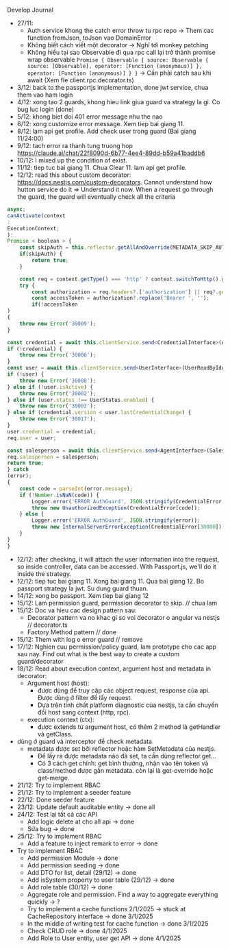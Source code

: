 Develop Journal

- 27/11:
    + Auth service khong the catch error throw tu rpc repo -> Them cac function fromJson, toJson vao DomainError
    + Không biết cách viết một decorator -> Nghĩ tới monkey patching
    + Không hiểu tại sao Observable đi qua rpc call lại trở thành promise wrap observable ``` Promise {
    Observable {
        source: Observable {
          source: [Observable],
          operator: [Function (anonymous)]
        },
        operator: [Function (anonymous)]
    }
} ``` -> Cần phải catch sau khi await (Xem fle client.rpc.decorator.ts)
- 3/12: back to the passportjs implementation, done jwt service, chua them vao ham login
- 4/12: xong tao 2 guards, khong hieu link giua guard va strategy la gi. Co bug luc login (done)
- 5/12: khong biet doi 401 error message nhu the nao
- 6/12: xong customize error message. Xem tiep bai giang 11.
- 8/12: lam api get profile. Add check user trong guard (Bai giang 11/24:00)
- 9/12: tach error ra thanh tung truong hop https://claude.ai/chat/22f8090d-6b77-4ee4-89dd-b59a41baddb6
- 10/12: I mixed up the condition of exist.
- 11/12: tiep tuc bai giang 11. Chua Clear 11. lam api get profile.
- 12/12: read this about custom decorator: https://docs.nestjs.com/custom-decorators. Cannot understand how hutton service do it => Understand it now. When a request go through the guard, the guard will eventually check all the criteria

```typescript
async;
canActivate(context
:
ExecutionContext;
):
Promise < boolean > {
    const skipAuth = this.reflector.getAllAndOverride(METADATA_SKIP_AUTH, [context.getClass(), context.getHandler()]);
    if(skipAuth) {
        return true;
    }

    const req = context.getType() === 'http' ? context.switchToHttp().getRequest() : context.switchToRpc().getContext();
    try {
        const authorization = req.headers?.['authorization'] || req?.getHeaders?.()?.headers?.get('authorization')[0] || '';
        const accessToken = authorization?.replace('Bearer ', '');
        if(!accessToken
)
{
    throw new Error('30009');
}

const credential = await this.clientService.send<CredentialInterface>(AuthVerifyAccessTokenAction.create({ accessToken }));
if (!credential) {
    throw new Error('30006');
}
const user = await this.clientService.send<UserInterface>(UserReadByIdAction.create({ id: credential?.sourceId }));
if (!user) {
    throw new Error('30008');
} else if (!user.isActive) {
    throw new Error('30002');
} else if (user.status !== UserStatus.enabled) {
    throw new Error('30003');
} else if (credential.version < user.lastCredentialChange) {
    throw new Error('30017');
}
user.credential = credential;
req.user = user;

const salesperson = await this.clientService.send<AgentInterface>(SalespersonReadByUserIdAction.create({ userId: credential.sourceId }));
req.salesperson = salesperson;
return true;
} catch
(error);
{
    const code = parseInt(error.message);
    if (!Number.isNaN(code)) {
        Logger.error('ERROR AuthGuard', JSON.stringify(CredentialError[code]));
        throw new UnauthorizedException(CredentialError[code]);
    } else {
        Logger.error('ERROR AuthGuard', JSON.stringify(error));
        throw new InternalServerErrorException(CredentialError[30000]);
    }
}
}
  ```

- 12/12: after checking, it will attach the user information into the request, so inside controller, data can be accessed. With Passport.js, we'll do it inside the strategy.
- 12/12: tiep tuc bai giang 11. Xong bai giang 11. Qua bai giang 12. Bo passport strategy la jwt. Su dung guard thuan.
- 14/12: xong bo passport. Xem tiep bai giang 12
- 15/12: Lam permission guard, permission decorator to skip. // chua lam
- 15/12: Doc va hieu cac design pattern sau:
    - Decorator pattern va no khac gi so voi decorator o angular va nestjs // decorator.ts
    - Factory Method pattern // done
- 15/12: Them with log o error guard // remove
- 17/12: Nghien cuu permission/policy guard, lam prototype cho cac app sau nay. Find out what is the best way to create a custom guard/decorator
- 18/12: Read about execution context, argument host and metadata in decorator:
    - Argument host (host):
        - được dùng để truy cập các object request, response của api. Được dùng ở filter để lấy request.
        - Dựa trên tính chất platform diagnostic của nestjs, ta cần chuyển đổi host sang context (http, rpc).
    - execution context (ctx):
        - được extends từ argument host, có thêm 2 method là getHandler và getClass.
- dùng ở guard và interceptor để check metadata
    - metadata được set bởi reflector hoặc hàm SetMetadata của nestjs.
        - Để lấy ra được metadata nào đã set, ta cần dùng reflector.get...
        - Có 3 cách get chính: get bình thường, nhận vào tên token và class/method được gắn metadata. còn lại là get-override hoặc get-merge.
- 21/12: Try to implement RBAC
- 21/12: Try to implement a seeder feature
- 22/12: Done seeder feature
- 23/12: Update default auditable entity -> done all
- 24/12: Test lại tất cả các API
    - Add logic delete at cho all api -> done
    - Sửa bug -> done
- 25/12: Try to implement RBAC
    - Add a feature to inject remark to error -> done
- Try to implement RBAC
    - Add permission Module -> done
    - Add permission seeding -> done
    - Add DTO for list, detail (29/12) -> done
    - Add isSystem property to user table (29/12) -> done
    - Add role table (30/12) -> done
    - Aggregate role and permission. Find a way to aggregate everything quickly -> ?
    - Try to implement a cache functions 2/1/2025 -> stuck at CacheRepository interface -> done 3/1/2025
    - In the middle of writing test for cache function -> done 3/1/2025
    - Check CRUD role -> done 4/1/2025
    - Add Role to User entity, user get API -> done 4/1/2025

